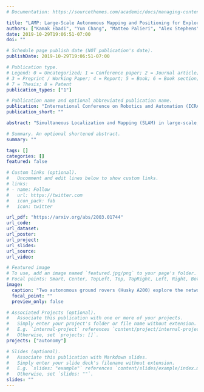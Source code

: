```yaml
---
# Documentation: https://sourcethemes.com/academic/docs/managing-content/

title: "LAMP: Large-Scale Autonomous Mapping and Positioning for Exploration of Perceptually-Degraded Subterranean Environments"
authors: ["Kamak Ebadi", "Yun Chang", "Matteo Palieri", "Alex Stephens", "Alex Hatteland", "Eric Heiden", "Abhishek Thakur", "Benjamin Morrell", "Luca Carlone", "Ali-akbar Agha-mohammadi"]
date: 2019-10-29T19:06:51-07:00
doi: ""

# Schedule page publish date (NOT publication's date).
publishDate: 2019-10-29T19:06:51-07:00

# Publication type.
# Legend: 0 = Uncategorized; 1 = Conference paper; 2 = Journal article;
# 3 = Preprint / Working Paper; 4 = Report; 5 = Book; 6 = Book section;
# 7 = Thesis; 8 = Patent
publication_types: ["1"]

# Publication name and optional abbreviated publication name.
publication: "International Conference on Robotics and Automation (ICRA) 2020"
publication_short: ""

abstract: "Simultaneous Localization and Mapping (SLAM) in large-scale, unknown, and complex subterranean environments is a challenging problem. Sensors must operate in off-nominal conditions; uneven and slippery terrains make wheel odometry inaccurate, while long corridors without salient features make exteroceptive sensing ambiguous and prone to drift; finally, spurious loop closures that are frequent in environments with repetitive appearance, such as tunnels and mines, could result in a significant distortion of the entire map. These challenges are in stark contrast with the need to build highly-accurate 3D maps to support a wide variety of applications, ranging from disaster response to the exploration of underground extraterrestrial worlds. This paper reports on the implementation and testing of a lidar-based multi-robot SLAM system developed in the context of the DARPA Subterranean Challenge. We present a system architecture to enhance subterranean operation, including an accurate lidar-based front-end, and a flexible and robust back-end that automatically rejects outlying loop closures. We present an extensive evaluation in large-scale, challenging subterranean environments, including the results obtained in the Tunnel Circuit of the DARPA Subterranean Challenge. Finally, we discuss potential improvements, limitations of the state of the art, and future research directions."

# Summary. An optional shortened abstract.
summary: ""

tags: []
categories: []
featured: false

# Custom links (optional).
#   Uncomment and edit lines below to show custom links.
# links:
# - name: Follow
#   url: https://twitter.com
#   icon_pack: fab
#   icon: twitter

url_pdf: "https://arxiv.org/abs/2003.01744"
url_code:
url_dataset:
url_poster:
url_project:
url_slides:
url_source:
url_video:

# Featured image
# To use, add an image named `featured.jpg/png` to your page's folder. 
# Focal points: Smart, Center, TopLeft, Top, TopRight, Left, Right, BottomLeft, Bottom, BottomRight.
image:
  caption: "Two autonomous ground rovers (Husky A200) explore the network of underground tunnels at the Arch mines."
  focal_point: ""
  preview_only: false

# Associated Projects (optional).
#   Associate this publication with one or more of your projects.
#   Simply enter your project's folder or file name without extension.
#   E.g. `internal-project` references `content/project/internal-project/index.md`.
#   Otherwise, set `projects: []`.
projects: ["autonomy"]

# Slides (optional).
#   Associate this publication with Markdown slides.
#   Simply enter your slide deck's filename without extension.
#   E.g. `slides: "example"` references `content/slides/example/index.md`.
#   Otherwise, set `slides: ""`.
slides: ""
---
```

